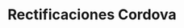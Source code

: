 ---
title: "Rectificaciones Cordova"
url: /santa-cruz-de-la-sierra/rectificaciones-cordova/
shop: reparación de automóviles
---